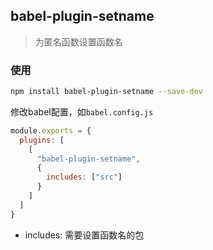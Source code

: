 ## babel-plugin-setname

> 为匿名函数设置函数名

### 使用

```sh
npm install babel-plugin-setname --save-dev
```

修改babel配置，如`babel.config.js`

```javascript
module.exports = {
  plugins: [
    [
      "babel-plugin-setname",
      {
        includes: ["src"]
      }
    ]
  ]
}
```

- includes: 需要设置函数名的包

